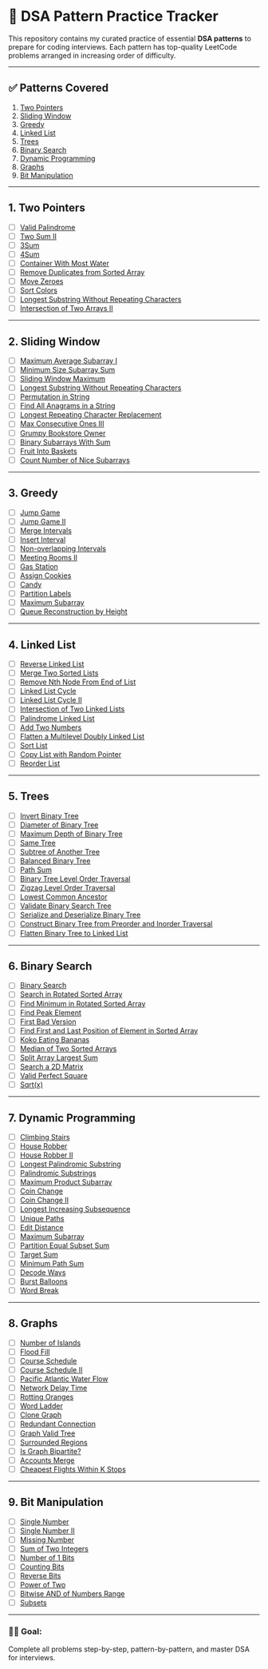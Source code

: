# 📘 DSA Pattern Practice Tracker

This repository contains my curated practice of essential **DSA patterns** to prepare for coding interviews. Each pattern has top-quality LeetCode problems arranged in increasing order of difficulty.

---

## ✅ Patterns Covered

1. [Two Pointers](#1-two-pointers)  
2. [Sliding Window](#2-sliding-window)  
3. [Greedy](#3-greedy)  
4. [Linked List](#4-linked-list)  
5. [Trees](#5-trees)  
6. [Binary Search](#6-binary-search)  
7. [Dynamic Programming](#7-dynamic-programming)  
8. [Graphs](#8-graphs)  
9. [Bit Manipulation](#9-bit-manipulation)

---

## 1. Two Pointers
- [ ] [Valid Palindrome](https://leetcode.com/problems/valid-palindrome/)
- [ ] [Two Sum II](https://leetcode.com/problems/two-sum-ii-input-array-is-sorted/)
- [ ] [3Sum](https://leetcode.com/problems/3sum/)
- [ ] [4Sum](https://leetcode.com/problems/4sum/)
- [ ] [Container With Most Water](https://leetcode.com/problems/container-with-most-water/)
- [ ] [Remove Duplicates from Sorted Array](https://leetcode.com/problems/remove-duplicates-from-sorted-array/)
- [ ] [Move Zeroes](https://leetcode.com/problems/move-zeroes/)
- [ ] [Sort Colors](https://leetcode.com/problems/sort-colors/)
- [ ] [Longest Substring Without Repeating Characters](https://leetcode.com/problems/longest-substring-without-repeating-characters/)
- [ ] [Intersection of Two Arrays II](https://leetcode.com/problems/intersection-of-two-arrays-ii/)

---

## 2. Sliding Window
- [ ] [Maximum Average Subarray I](https://leetcode.com/problems/maximum-average-subarray-i/)
- [ ] [Minimum Size Subarray Sum](https://leetcode.com/problems/minimum-size-subarray-sum/)
- [ ] [Sliding Window Maximum](https://leetcode.com/problems/sliding-window-maximum/)
- [ ] [Longest Substring Without Repeating Characters](https://leetcode.com/problems/longest-substring-without-repeating-characters/)
- [ ] [Permutation in String](https://leetcode.com/problems/permutation-in-string/)
- [ ] [Find All Anagrams in a String](https://leetcode.com/problems/find-all-anagrams-in-a-string/)
- [ ] [Longest Repeating Character Replacement](https://leetcode.com/problems/longest-repeating-character-replacement/)
- [ ] [Max Consecutive Ones III](https://leetcode.com/problems/max-consecutive-ones-iii/)
- [ ] [Grumpy Bookstore Owner](https://leetcode.com/problems/grumpy-bookstore-owner/)
- [ ] [Binary Subarrays With Sum](https://leetcode.com/problems/binary-subarrays-with-sum/)
- [ ] [Fruit Into Baskets](https://leetcode.com/problems/fruit-into-baskets/)
- [ ] [Count Number of Nice Subarrays](https://leetcode.com/problems/count-number-of-nice-subarrays/)

---

## 3. Greedy
- [ ] [Jump Game](https://leetcode.com/problems/jump-game/)
- [ ] [Jump Game II](https://leetcode.com/problems/jump-game-ii/)
- [ ] [Merge Intervals](https://leetcode.com/problems/merge-intervals/)
- [ ] [Insert Interval](https://leetcode.com/problems/insert-interval/)
- [ ] [Non-overlapping Intervals](https://leetcode.com/problems/non-overlapping-intervals/)
- [ ] [Meeting Rooms II](https://leetcode.com/problems/meeting-rooms-ii/)
- [ ] [Gas Station](https://leetcode.com/problems/gas-station/)
- [ ] [Assign Cookies](https://leetcode.com/problems/assign-cookies/)
- [ ] [Candy](https://leetcode.com/problems/candy/)
- [ ] [Partition Labels](https://leetcode.com/problems/partition-labels/)
- [ ] [Maximum Subarray](https://leetcode.com/problems/maximum-subarray/)
- [ ] [Queue Reconstruction by Height](https://leetcode.com/problems/queue-reconstruction-by-height/)

---

## 4. Linked List
- [ ] [Reverse Linked List](https://leetcode.com/problems/reverse-linked-list/)
- [ ] [Merge Two Sorted Lists](https://leetcode.com/problems/merge-two-sorted-lists/)
- [ ] [Remove Nth Node From End of List](https://leetcode.com/problems/remove-nth-node-from-end-of-list/)
- [ ] [Linked List Cycle](https://leetcode.com/problems/linked-list-cycle/)
- [ ] [Linked List Cycle II](https://leetcode.com/problems/linked-list-cycle-ii/)
- [ ] [Intersection of Two Linked Lists](https://leetcode.com/problems/intersection-of-two-linked-lists/)
- [ ] [Palindrome Linked List](https://leetcode.com/problems/palindrome-linked-list/)
- [ ] [Add Two Numbers](https://leetcode.com/problems/add-two-numbers/)
- [ ] [Flatten a Multilevel Doubly Linked List](https://leetcode.com/problems/flatten-a-multilevel-doubly-linked-list/)
- [ ] [Sort List](https://leetcode.com/problems/sort-list/)
- [ ] [Copy List with Random Pointer](https://leetcode.com/problems/copy-list-with-random-pointer/)
- [ ] [Reorder List](https://leetcode.com/problems/reorder-list/)

---

## 5. Trees
- [ ] [Invert Binary Tree](https://leetcode.com/problems/invert-binary-tree/)
- [ ] [Diameter of Binary Tree](https://leetcode.com/problems/diameter-of-binary-tree/)
- [ ] [Maximum Depth of Binary Tree](https://leetcode.com/problems/maximum-depth-of-binary-tree/)
- [ ] [Same Tree](https://leetcode.com/problems/same-tree/)
- [ ] [Subtree of Another Tree](https://leetcode.com/problems/subtree-of-another-tree/)
- [ ] [Balanced Binary Tree](https://leetcode.com/problems/balanced-binary-tree/)
- [ ] [Path Sum](https://leetcode.com/problems/path-sum/)
- [ ] [Binary Tree Level Order Traversal](https://leetcode.com/problems/binary-tree-level-order-traversal/)
- [ ] [Zigzag Level Order Traversal](https://leetcode.com/problems/binary-tree-zigzag-level-order-traversal/)
- [ ] [Lowest Common Ancestor](https://leetcode.com/problems/lowest-common-ancestor-of-a-binary-tree/)
- [ ] [Validate Binary Search Tree](https://leetcode.com/problems/validate-binary-search-tree/)
- [ ] [Serialize and Deserialize Binary Tree](https://leetcode.com/problems/serialize-and-deserialize-binary-tree/)
- [ ] [Construct Binary Tree from Preorder and Inorder Traversal](https://leetcode.com/problems/construct-binary-tree-from-preorder-and-inorder-traversal/)
- [ ] [Flatten Binary Tree to Linked List](https://leetcode.com/problems/flatten-binary-tree-to-linked-list/)

---

## 6. Binary Search
- [ ] [Binary Search](https://leetcode.com/problems/binary-search/)
- [ ] [Search in Rotated Sorted Array](https://leetcode.com/problems/search-in-rotated-sorted-array/)
- [ ] [Find Minimum in Rotated Sorted Array](https://leetcode.com/problems/find-minimum-in-rotated-sorted-array/)
- [ ] [Find Peak Element](https://leetcode.com/problems/find-peak-element/)
- [ ] [First Bad Version](https://leetcode.com/problems/first-bad-version/)
- [ ] [Find First and Last Position of Element in Sorted Array](https://leetcode.com/problems/find-first-and-last-position-of-element-in-sorted-array/)
- [ ] [Koko Eating Bananas](https://leetcode.com/problems/koko-eating-bananas/)
- [ ] [Median of Two Sorted Arrays](https://leetcode.com/problems/median-of-two-sorted-arrays/)
- [ ] [Split Array Largest Sum](https://leetcode.com/problems/split-array-largest-sum/)
- [ ] [Search a 2D Matrix](https://leetcode.com/problems/search-a-2d-matrix/)
- [ ] [Valid Perfect Square](https://leetcode.com/problems/valid-perfect-square/)
- [ ] [Sqrt(x)](https://leetcode.com/problems/sqrtx/)

---

## 7. Dynamic Programming
- [ ] [Climbing Stairs](https://leetcode.com/problems/climbing-stairs/)
- [ ] [House Robber](https://leetcode.com/problems/house-robber/)
- [ ] [House Robber II](https://leetcode.com/problems/house-robber-ii/)
- [ ] [Longest Palindromic Substring](https://leetcode.com/problems/longest-palindromic-substring/)
- [ ] [Palindromic Substrings](https://leetcode.com/problems/palindromic-substrings/)
- [ ] [Maximum Product Subarray](https://leetcode.com/problems/maximum-product-subarray/)
- [ ] [Coin Change](https://leetcode.com/problems/coin-change/)
- [ ] [Coin Change II](https://leetcode.com/problems/coin-change-ii/)
- [ ] [Longest Increasing Subsequence](https://leetcode.com/problems/longest-increasing-subsequence/)
- [ ] [Unique Paths](https://leetcode.com/problems/unique-paths/)
- [ ] [Edit Distance](https://leetcode.com/problems/edit-distance/)
- [ ] [Maximum Subarray](https://leetcode.com/problems/maximum-subarray/)
- [ ] [Partition Equal Subset Sum](https://leetcode.com/problems/partition-equal-subset-sum/)
- [ ] [Target Sum](https://leetcode.com/problems/target-sum/)
- [ ] [Minimum Path Sum](https://leetcode.com/problems/minimum-path-sum/)
- [ ] [Decode Ways](https://leetcode.com/problems/decode-ways/)
- [ ] [Burst Balloons](https://leetcode.com/problems/burst-balloons/)
- [ ] [Word Break](https://leetcode.com/problems/word-break/)

---

## 8. Graphs
- [ ] [Number of Islands](https://leetcode.com/problems/number-of-islands/)
- [ ] [Flood Fill](https://leetcode.com/problems/flood-fill/)
- [ ] [Course Schedule](https://leetcode.com/problems/course-schedule/)
- [ ] [Course Schedule II](https://leetcode.com/problems/course-schedule-ii/)
- [ ] [Pacific Atlantic Water Flow](https://leetcode.com/problems/pacific-atlantic-water-flow/)
- [ ] [Network Delay Time](https://leetcode.com/problems/network-delay-time/)
- [ ] [Rotting Oranges](https://leetcode.com/problems/rotting-oranges/)
- [ ] [Word Ladder](https://leetcode.com/problems/word-ladder/)
- [ ] [Clone Graph](https://leetcode.com/problems/clone-graph/)
- [ ] [Redundant Connection](https://leetcode.com/problems/redundant-connection/)
- [ ] [Graph Valid Tree](https://leetcode.com/problems/graph-valid-tree/)
- [ ] [Surrounded Regions](https://leetcode.com/problems/surrounded-regions/)
- [ ] [Is Graph Bipartite?](https://leetcode.com/problems/is-graph-bipartite/)
- [ ] [Accounts Merge](https://leetcode.com/problems/accounts-merge/)
- [ ] [Cheapest Flights Within K Stops](https://leetcode.com/problems/cheapest-flights-within-k-stops/)

---

## 9. Bit Manipulation
- [ ] [Single Number](https://leetcode.com/problems/single-number/)
- [ ] [Single Number II](https://leetcode.com/problems/single-number-ii/)
- [ ] [Missing Number](https://leetcode.com/problems/missing-number/)
- [ ] [Sum of Two Integers](https://leetcode.com/problems/sum-of-two-integers/)
- [ ] [Number of 1 Bits](https://leetcode.com/problems/number-of-1-bits/)
- [ ] [Counting Bits](https://leetcode.com/problems/counting-bits/)
- [ ] [Reverse Bits](https://leetcode.com/problems/reverse-bits/)
- [ ] [Power of Two](https://leetcode.com/problems/power-of-two/)
- [ ] [Bitwise AND of Numbers Range](https://leetcode.com/problems/bitwise-and-of-numbers-range/)
- [ ] [Subsets](https://leetcode.com/problems/subsets/)

---

### 👨‍💻 Goal:
Complete all problems step-by-step, pattern-by-pattern, and master DSA for interviews.

